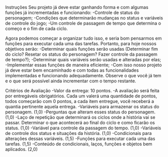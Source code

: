 Instruções
Seu projeto já deve estar ganhando forma e com algumas funções já incrementadas e funcionando:
-Controle de status do personagem;
-Condições que determinarão mudanças no status e variáveis de controle do jogo;
-Um controle de passagem de tempo que determina o começo e o fim de cada ciclo.

Agora podemos começar a organizar tudo isso, e seria bom pensarmos em funções para executar cada uma das tarefas. Portanto, para hoje nossos objetivos serão:
-Determinar quais funções serão usadas (Determinar fim do ciclo? Resetar os status do personagem? Fazer controle da passagem de tempo?);
-Determinar quais variáveis serão usadas e alteradas por elas;
-Implementar essas funções de maneira eficiente;
-Com isso nosso projeto já deve estar bem encaminhado e com todas as funcionalidades implementadas e funcionando adequadamente. Observe o que você já tem e o que será possível ainda incrementar com o tempo restante.

Critérios de Avaliação
-Valor da entrega: 10 pontos.
-A avaliação será feita por entregáveis obrigatórios. Cada um valerá uma quantidade de pontos, todos começarão com 0 pontos, a cada item entregue, você receberá a quantia pertinente aquela entrega.
-Variáveis para armazenar os status do personagem. (1,0)
-Perguntas que alteram esses status do personagem. (1,0)
-Laço de repetição que determinará os ciclos onde a história vai se passar. Determinar o que acontecerá ao final do ciclo e como ficarão os status. (1,0)
-Variável para controle da passagem do tempo. (1,0)
-Variáveis de controle dos status e situações da história. (1,0)
-Condicionais para alterações dessas variáveis. (1,5)
-Funções para executar cada uma das tarefas. (1,5)
-Conteúdo de condicionais, laços, funções e objetos bem aplicados. (2,0)